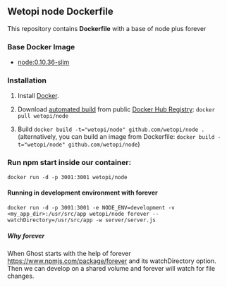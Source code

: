 ## Wetopi node Dockerfile


This repository contains **Dockerfile** with a base of node plus forever

### Base Docker Image

* [node:0.10.36-slim](https://registry.hub.docker.com/_/node/)


### Installation

1. Install [Docker](https://www.docker.com/).

2. Download [automated build](https://registry.hub.docker.com/u/wetopi/node/) from public [Docker Hub Registry](https://registry.hub.docker.com/): `docker pull wetopi/node`

3. Build `docker build -t="wetopi/node" github.com/wetopi/node .`
   (alternatively, you can build an image from Dockerfile: `docker build -t="wetopi/node" github.com/wetopi/node`)


### Run npm start inside our container:

    docker run -d -p 3001:3001 wetopi/node


#### Running in development environment with forever

    docker run -d -p 3001:3001 -e NODE_ENV=development -v <my_app_dir>:/usr/src/app wetopi/node forever --watchDirectory=/usr/src/app -w server/server.js


##### Why forever
When Ghost starts with the help of forever https://www.npmjs.com/package/forever and its watchDirectory option.
Then we can develop on a shared volume and forever will watch for file changes.

